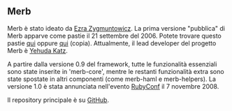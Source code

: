 ## Merb

Merb è stato ideato da [Ezra Zygmuntowicz][].
La prima versione "pubblica" di Merb apparve come pastie il 21 settembre del 2006.
Potete trovare questo pastie [qui](http://pastie.org/14416) oppure
[qui](http://gist.github.com/33252) (copia).
Attualmente, il lead developer del progetto Merb è [Yehuda Katz][].

A partire dalla versione 0.9 del framework,
tutte le funzionalità essenziali sono state inserite in 'merb-core',
mentre le restanti funzionalità extra sono state spostate in altri componenti
(come merb-haml e merb-helpers).
La versione 1.0 è stata annunciata nell'evento [RubyConf][] il 7 novembre 2008.

Il repository principale è su [GitHub][].


[Ezra Zygmuntowicz]:	http://brainspl.at/
[Yehuda Katz]:	http://yehudakatz.com/
[RubyConf]:	http://rubyconf.org/
[Github]:	http://github.com/wycats/merb/